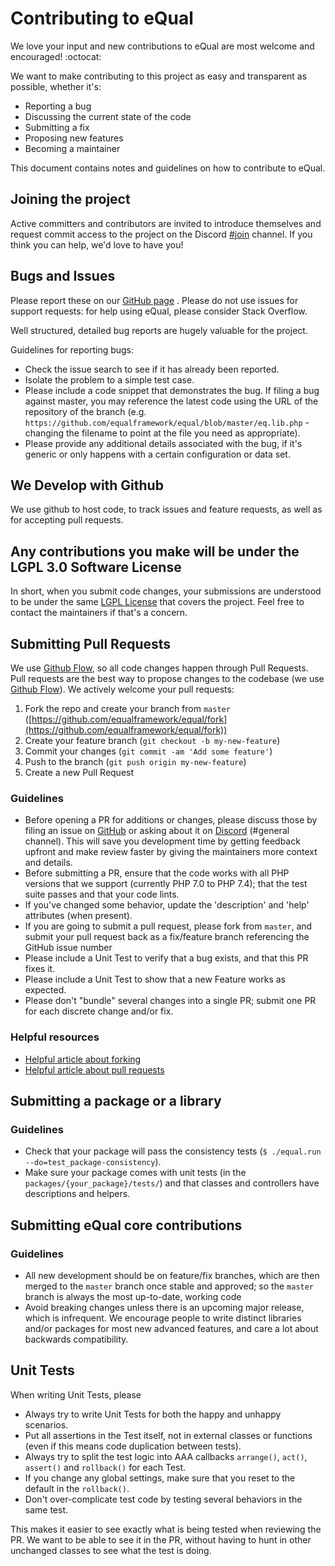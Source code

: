 # Contributing to eQual

We love your input and new contributions to eQual are most welcome and encouraged! :octocat:  

We want to make contributing to this project as easy and transparent as possible, whether it's:

- Reporting a bug
- Discussing the current state of the code
- Submitting a fix
- Proposing new features
- Becoming a maintainer

This document contains notes and guidelines on how to contribute to eQual.


## Joining the project

Active committers and contributors are invited to introduce themselves and request commit access to the project on the Discord [#join](https://discord.com/invite/xNAXyhbYBp) channel. If you think you can help, we'd love to have you!


## Bugs and Issues

Please report these on our [GitHub page](https://github.com/equalframework/equal/issues) . Please do not use issues for support requests: for help using eQual, please consider Stack Overflow.

Well structured, detailed bug reports are hugely valuable for the project.

Guidelines for reporting bugs:

* Check the issue search to see if it has already been reported.
* Isolate the problem to a simple test case.
* Please include a code snippet that demonstrates the bug. If filing a bug against master, you may reference the latest code using the URL of the repository of the branch (e.g. `https://github.com/equalframework/equal/blob/master/eq.lib.php` - changing the filename to point at the file you need as appropriate). 
* Please provide any additional details associated with the bug, if it's generic or only happens with a certain configuration or data set.

## We Develop with Github

We use github to host code, to track issues and feature requests, as well as for accepting pull requests.

## Any contributions you make will be under the LGPL 3.0 Software License

In short, when you submit code changes, your submissions are understood to be under the same [LGPL License](https://www.gnu.org/licenses/lgpl-3.0.en.html) that covers the project. Feel free to contact the maintainers if that's a concern.

## Submitting Pull Requests

We use [Github Flow](https://guides.github.com/introduction/flow/index.html), so all code changes happen through Pull Requests.
Pull requests are the best way to propose changes to the codebase (we use [Github Flow](https://guides.github.com/introduction/flow/index.html)). We actively welcome your pull requests:


1. Fork the repo and create your branch from `master`  ([https://github.com/equalframework/equal/fork](https://github.com/equalframework/equal/fork))
2. Create your feature branch (`git checkout -b my-new-feature`)
3. Commit your changes (`git commit -am 'Add some feature'`)
3. Push to the branch (`git push origin my-new-feature`)
6. Create a new Pull Request

### Guidelines
* Before opening a PR for additions or changes, please discuss those by filing an issue on [GitHub](https://github.com/equalframework/equal/issues) or asking about it on [Discord](https://discord.gg/xNAXyhbYBp) (#general channel). This will save you development time by getting feedback upfront and make review faster by giving the maintainers more context and details.
* Before submitting a PR, ensure that the code works with all PHP versions that we support (currently PHP 7.0 to PHP 7.4); that the test suite passes and that your code lints.
* If you've changed some behavior, update the 'description' and 'help' attributes (when present).
* If you are going to submit a pull request, please fork from `master`, and submit your pull request back as a fix/feature branch referencing the GitHub issue number
* Please include a Unit Test to verify that a bug exists, and that this PR fixes it.
* Please include a Unit Test to show that a new Feature works as expected.
* Please don't "bundle" several changes into a single PR; submit one PR for each discrete change and/or fix.


### Helpful resources
* [Helpful article about forking](https://help.github.com/articles/fork-a-repo/ "Forking a GitHub repository")
* [Helpful article about pull requests](https://help.github.com/articles/using-pull-requests/ "Pull Requests")



## Submitting a package or a library

### Guidelines

* Check that your package will pass the consistency tests (`$ ./equal.run --do=test_package-consistency`).
* Make sure your package comes with unit tests (in the `packages/{your_package}/tests/`) and that classes and controllers have descriptions and helpers.

## Submitting eQual core contributions

### Guidelines

* All new development should be on feature/fix branches, which are then merged to the `master` branch once stable and approved; so the `master` branch is always the most up-to-date, working code
* Avoid breaking changes unless there is an upcoming major release, which is infrequent. We encourage people to write distinct libraries and/or packages for most new advanced features, and care a lot about backwards compatibility.


## Unit Tests
When writing Unit Tests, please
* Always try to write Unit Tests for both the happy and unhappy scenarios.
* Put all assertions in the Test itself, not in external classes or functions (even if this means code duplication between tests).
* Always try to split the test logic into AAA callbacks `arrange()`, `act()`, `assert()` and `rollback()` for each Test.
*  If you change any global settings, make sure that you reset to the default in the `rollback()`.
* Don't over-complicate test code by testing several behaviors in the same test.

This makes it easier to see exactly what is being tested when reviewing the PR. We want to be able to see it in the PR, without having to hunt in other unchanged classes to see what the test is doing.
